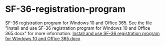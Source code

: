 # SF-36-registration-program
SF-36 registration program for Windows 10 and Office 365.
See the file "Install and use SF-36 registration program for Windows 10 and Office 365.docx" for more information.
[Install and use SF-36 registration program for Windows 10 and Office 365.docx](https://github.com/Veronika-Lindberg/SF-36-registration-program/files/8040775/Install.and.use.SF-36.registration.program.for.Windows.10.and.Office.365.docx)
